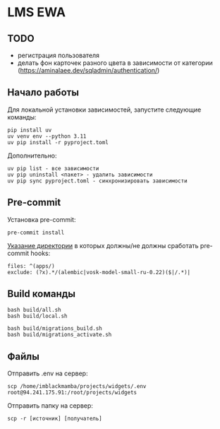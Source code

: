 # LMS EWA

## TODO
- регистрация пользователя
- делать фон карточек разного цвета в зависимости от категории (https://aminalaee.dev/sqladmin/authentication/)

## Начало работы
Для локальной установки зависимостей, запустите следующие команды:
```
pip install uv
uv venv env --python 3.11
uv pip install -r pyproject.toml
```
Дополнительно:
```
uv pip list - все зависимости
uv pip uninstall <пакет> - удалить зависимости
uv pip sync pyproject.toml - синхронизировать зависимости
```

## Pre-commit
Установка pre-commit:
```
pre-commit install
```
[Указание директории](.pre-commit-config.yaml) в которых должны/не должны сработать pre-commit hooks:  
```
files: ^(apps/)
exclude: (?x).*/(alembic|vosk-model-small-ru-0.22)($|/.*)|
```

## Build команды
```
bash build/all.sh
bash build/local.sh

bash build/migrations_build.sh
bash build/migrations_activate.sh
```

## Файлы
Отправить .env на сервер:
```
scp /home/imblackmamba/projects/widgets/.env root@94.241.175.91:/root/projects/widgets
```
Отправить папку на сервер:
```
scp -r [источник] [получатель]
```